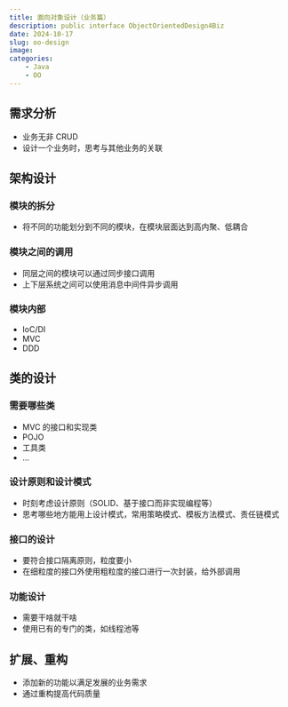 ```yaml
---
title: 面向对象设计（业务篇）
description: public interface ObjectOrientedDesign4Biz
date: 2024-10-17
slug: oo-design
image: 
categories:
    - Java
    - OO
---
```


## 需求分析
- 业务无非 CRUD
- 设计一个业务时，思考与其他业务的关联

## 架构设计
### 模块的拆分
- 将不同的功能划分到不同的模块，在模块层面达到高内聚、低耦合
### 模块之间的调用
- 同层之间的模块可以通过同步接口调用
- 上下层系统之间可以使用消息中间件异步调用
### 模块内部
- IoC/DI
- MVC
- DDD

## 类的设计
### 需要哪些类
- MVC 的接口和实现类
- POJO
- 工具类
- ...

### 设计原则和设计模式
- 时刻考虑设计原则（SOLID、基于接口而非实现编程等）
- 思考哪些地方能用上设计模式，常用策略模式、模板方法模式、责任链模式

### 接口的设计
- 要符合接口隔离原则，粒度要小
- 在细粒度的接口外使用粗粒度的接口进行一次封装，给外部调用

### 功能设计
- 需要干啥就干啥
- 使用已有的专门的类，如线程池等

## 扩展、重构
- 添加新的功能以满足发展的业务需求
- 通过重构提高代码质量
